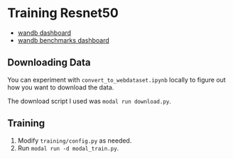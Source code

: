 # Training Resnet50

- [wandb dashboard](https://wandb.ai/nathan-modal-labs/resnet50-training?nw=nwusernathanmodal)
- [wandb benchmarks dashboard](https://wandb.ai/nathan-modal-labs/resnet50-training-benchmark)

## Downloading Data

You can experiment with `convert_to_webdataset.ipynb` locally to figure out how you want to download the data.

The download script I used was `modal run download.py`.

## Training

1. Modify `training/config.py` as needed.
2. Run `modal run -d modal_train.py`.
